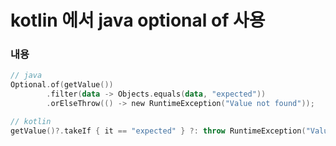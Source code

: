 # kotlin 에서 java optional of 사용


### 내용
```kotlin
// java
Optional.of(getValue())
        .filter(data -> Objects.equals(data, "expected"))
        .orElseThrow(() -> new RuntimeException("Value not found"));

// kotlin
getValue()?.takeIf { it == "expected" } ?: throw RuntimeException("Value not found")
```
